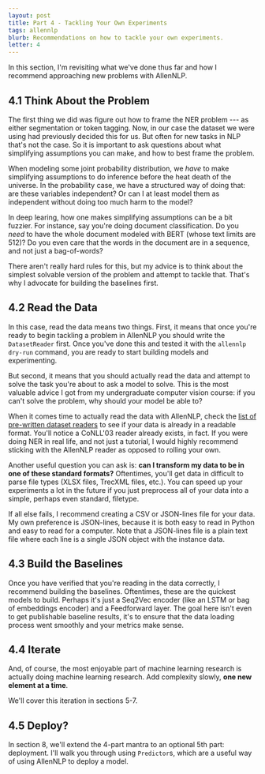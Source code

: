 ```yaml
---
layout: post
title: Part 4 - Tackling Your Own Experiments
tags: allennlp
blurb: Recommendations on how to tackle your own experiments.
letter: 4
---
```


In this section, I'm revisiting what we've done thus far and how I recommend approaching new problems with AllenNLP.

## 4.1 Think About the Problem

The first thing we did was figure out how to frame the NER problem --- as either segmentation or token tagging.
Now, in our case the dataset we were using had previously decided this for us.
But often for new tasks in NLP that's not the case.
So it is important to ask questions about what simplifying assumptions you can make, and how to best frame the problem.

When modeling some joint probability distribution, we *have* to make simplifying assumptions to do inference before the heat death of the universe.
In the probability case, we have a structured way of doing that: are these variables independent?
Or can I at least model them as independent without doing too much harm to the model?

In deep learing, how one makes simplifying assumptions can be a bit fuzzier.
For instance, say you're doing document classification.
Do you *need* to have the whole document modeled with BERT (whose text limits are 512)?
Do you even care that the words in the document are in a sequence, and not just a bag-of-words?

There aren't really hard rules for this, but my advice is to think about the simplest solvable version of the problem and attempt to tackle that.
That's why I advocate for building the baselines first.

## 4.2 Read the Data

In this case, read the data means two things.
First, it means that once you're ready to begin tackling a problem in AllenNLP you should write the `DatasetReader` first.
Once you've done this and tested it with the `allennlp dry-run` command, you are ready to start building models and experimenting.

But second, it means that you should actually read the data and attempt to solve the task you're about to ask a model to solve.
This is the most valuable advice I got from my undergraduate computer vision course: if you can't solve the problem, why should your model be able to?

When it comes time to actually read the data with AllenNLP, check the [list of pre-written dataset readers](https://allenai.github.io/allennlp-docs/api/allennlp.data.dataset_readers.html) to see if your data is already in a readable format.
You'll notice a CoNLL'03 reader already exists, in fact.
If you were doing NER in real life, and not just a tutorial, I would highly recommend sticking with the AllenNLP reader as opposed to rolling your own.

Another useful question you can ask is: **can I transform my data to be in one of these standard formats?**
Oftentimes, you'll get data in difficult to parse file types (XLSX files, TrecXML files, etc.).
You can speed up your experiments a lot in the future if you just preprocess all of your data into a simple, perhaps even standard, filetype.

If all else fails, I recommend creating a CSV or JSON-lines file for your data.
My own preference is JSON-lines, because it is both easy to read in Python and easy to read for a computer.
Note that a JSON-lines file is a plain text file where each line is a single JSON object with the instance data.

## 4.3 Build the Baselines

Once you have verified that you're reading in the data correctly, I recommend building the baselines.
Oftentimes, these are the quickest models to build.
Perhaps it's just a Seq2Vec encoder (like an LSTM or bag of embeddings encoder) and a Feedforward layer.
The goal here isn't even to get publishable baseline results, it's to ensure that the data loading process went smoothly and your metrics make sense.

## 4.4 Iterate

And, of course, the most enjoyable part of machine learning research is actually doing machine learning research.
Add complexity slowly, **one new element at a time**.

We'll cover this iteration in sections 5-7.

## 4.5 Deploy?

In section 8, we'll extend the 4-part mantra to an optional 5th part: deployment.
I'll walk you through using `Predictor`s, which are a useful way of using AllenNLP to deploy a model.

